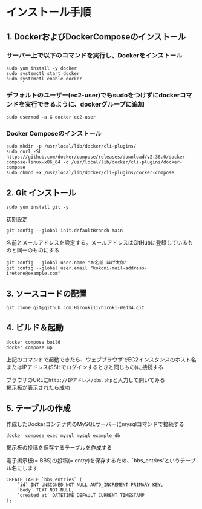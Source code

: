# インストール手順

## 1. DockerおよびDockerComposeのインストール

### サーバー上で以下のコマンドを実行し、Dockerをインストール

    sudo yum install -y docker 
    sudo systemctl start docker 
    sudo systemctl enable docker
 
### デフォルトのユーザー(ec2-user)でもsudoをつけずにdockerコマンドを実行できるように、dockerグループに追加

    sudo usermod -a G docker ec2-user

### Docker Composeのインストール

    sudo mkdir -p /usr/local/lib/docker/cli-plugins/
    sudo curl -SL https://github.com/docker/compose/releases/download/v2.36.0/docker-compose-linux-x86_64 -o /usr/local/lib/docker/cli-plugins/docker-compose
    sudo chmod +x /usr/local/lib/docker/cli-plugins/docker-compose

## 2. Git インストール

    sudo yum install git -y

初期設定

    git config --global init.defaultBranch main

  名前とメールアドレスを設定する。メールアドレスはGitHubに登録しているものと同一のものにする

    git config --global user.name "お名前 ほげ太郎"
    git config --global user.email "kokoni-mail-address-iretene@example.com"

## 3. ソースコードの配置

    git clone git@github.com:Hirooki11/hiroki-Wed34.git

## 4. ビルド＆起動

    docker compose build
    docker compose up

上記のコマンドで起動できたら、ウェブブラウザでEC2インスタンスのホスト名またはIPアドレス(SSHでログインするときと同じもの)に接続する  

ブラウザのURLに`http://IPアドレス/bbs.php`と入力して開いてみる  
掲示板が表示されたら成功

## 5. テーブルの作成

作成したDockerコンテナ内のMySQLサーバーにmysqlコマンドで接続する

    docker compose exec mysql mysql example_db

掲示板の投稿を保存するテーブルを作成する  

電子掲示板(= BBS)の投稿(= entry)を保存するため、`bbs_entries'というテーブル名にします

    CREATE TABLE `bbs_entries` (
        `id` INT UNSIGNED NOT NULL AUTO_INCREMENT PRIMARY KEY,
        `body` TEXT NOT NULL,
        `created_at` DATETIME DEFAULT CURRENT_TIMESTAMP
    ); 
